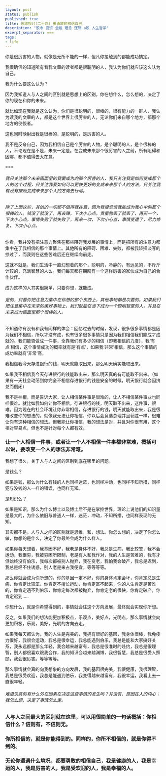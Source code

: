```yaml
---
layout: post
status: publish
published: true
title: 思路探讨(二十四) 要勇敢的相信自己
description: "股市 投资 金融 理念 逻辑 a股 人生哲学"
excerpt_separator: ===
tags:
- life
---
```


你是很厉害的人物，就像是无所不能的一样，但凡你接触到的都能成功搞定。

我很确信的知道所有看我文章的读者都是很聪明的人，我认为你们就应该这么认为自己。

我为什么要这么认为？

因为我知道人与人之间的区别就是思想上的区别。你在想什么，怎么想的，决定了你的现在和你的未来。

就比如现在我就是这么认为，你们是很聪明的，很棒的，很有能力的一群人，我认为读我的文章的人，都是这个世界上很厉害的人，无论你们来自哪个地方，都那个地方的佼佼者。

这也同时映射出我是很棒的，是聪明的，是厉害的人。

我不是反夸自己，因为我相信自己是个厉害的人物，是个聪明的人，是个很棒的人，不论现在是不是，未来一定是。在变成未来那个很厉害的人之前，所有阻碍和困哪，都不值得去太在意。

===

###### 我只关注那个未来画面里的我要成为的那个厉害的人，我只关注我是如何变成那个人的这个过程，只关注我要如何可以更快更好的变成未来那个人的方法，只关注我有没有按照变成未来那个人的方向去行动。

###### 除了上面这些，其他的一切都不值得我在意，因为我很坚信我能成为我心中的那个很棒的人。钱没了就没了，再去赚，下次小心点，贵重物丢了就丢了，再买一个，下次小心点，事情失败了就失败了，再来一次，下次小心点，事情变遭了，尽力修复，下次小心点。

你看，我并没有把注意力聚焦在那些阻碍我发展的事情上，而是把所有的注意力都集中在了我相信的那个事情上。其他所有的阻碍、困难、失败，都被我轻描淡写的掠过了，而我则在这些苦难后还在继续向前走。

这就不就是，我们生活中一直幻想着的那个，聪明的，冷静的，有远见的，不斤斤计较的，充满智慧的人么。我们每天都在期盼有一个这样厉害的家伙成为自己的合作伙伴。

成为这样的人其实很简单，只要你想，就能成。

###### 是的，只要你把注意力集中在你想的那个东西上，其他事物都是次要的。如果我们把注意集中在未来的美好事物上，我们就能在当下成为一个聪明智慧的人，并且在未来成为画面里那个很棒的人。

不知道你有没有和我有同样的体会：回忆过去的时候，发现，很多很多事情都是因为我们不相信，所以才没有成，也有很多很多事情只是因为我们相信我们能成才成就的。我们能否做成一件事，全靠我们有多少的相信（即我相信的力度），我‘有点’相信，这个事情成功的概率就有是‘有点’，如果我‘非常’相信，那么这个事情的成功率就有‘非常’高。

我相信我今天存进银行的钱，明天就能取出来，那么明天确实能取出来。

如果我不相信我今天存进银行的钱能取出来，那么明天真的有可能取不出来。（如果有一天社会动荡到你完全不相信存进银行的钱是安全的时候，明天银行就会因挤兑而倒闭）

我不是神棍，而是告诉大家，让人相信某件事是很难的，让人不相信某件事业也同样很难。就比如我如何让你不相信，存进银行的钱，明天取不出来，这件事，很难。因为现在的社会环境让你非常相信，存进银行的钱，明天就能取出来，我是很难改变你的想法的。就像我无法让你相信，你以后会竞选总理并且获胜一样，很难让你有这种相信的想法。但我能让你相信，我的想法是对，并且对你很有用，这个相对容易点，但也不是针对每个人都有效。

### 让一个人相信一件事，或者让一个人不相信一件事都非常难，概括可以说，要改变一个人的想法非常难。

我想了很久，关于人与人之间的区别到底在哪里的问题。

是钱么？

如果是钱，那么为什么有钱的人也同样迷茫，也同样冲动，也同样不知所措，同样犯与没钱的人一样的错误，也同样无知。

是知识么？

如果是知识，那么为什么博士以及博士后不是在掌控世界，理论上说他们的知识量是最大的，为什么依旧与普通人一样，迷茫，冲动，不知所措，也同样表现的无知。

其实都不是。人与人之间的区别就是思维，和，想法。你怎么想的，决定了你怎么做，你想的是什么，决定了你最终会成为什么样人。

如果你每天想着，我基因不好，我老是身体不好，我总是生病，我比较笨，我不会运动，我很穷，我被穷困所限制，老是有人和我作对，我的人生是苦难的，我有才但始终没有伯乐，我每次都被别人抛弃，我在变老，我怕我会破产，我总是迟到，我总是经不住诱惑，别人老是来占我便宜。等等等等。

那么你就会成为你所想的，你的基因一定不好，你的身体肯定会坏，你肯定总是生病，你肯定比较笨，你肯定不擅长运动，你肯定富不起来，你的人生肯定是苦难的，你肯定遇不到伯乐，你肯定每次都被抛弃，你肯定老的很快，你肯定破产，你肯定迟到.....

你想什么，就是你希望得到的，事情就会往这个方向发展，最终就会实现你所想。

反之，如果我们的想法能更加积极点，乐观点，美好点，光明点，那么事情就会向更加积极，乐观，美好，光明的方向去走。

如果我每天都认为，我的人生是完美的，我拥有很好的基因，我身体很棒，我免疫力很好，我很会运动，我总是很幸运，我总能遇到伯乐，我总是能和大家搞好关系，我永远都是那么年轻，我会越来越富有，我总是很准时的赴约，我总是很理智，别人都很喜欢跟我合作，我的知识会越来越渊博，我很智慧，我总是很受人照顾，我会很厉害。等等等等。

那么事情就会真的向我想象的方向发展，我的基因很完美，我很健康，我很理智，我总是很受欢迎，我总是能遇到伯乐，我变得越来越富有，我很幸运，我看上去一直很年轻。

###### 难道说真的有什么外在因素在决定这些事情的发生吗？并没有，原因在人的内心：我怎么想，决定了事情怎么走。

### 人与人之间最大的区别就在这里，可以用很简单的一句话概括：你相信什么？信则有，不信则无。

### 你所相信的，就是你能得到的。同样的，你所不相信的，就是你得不到的。

### 无论你遭遇什么境况，都要勇敢的相信自己，我是健康的人，我是幸运的人，我是厉害的人，我是受欢迎的人，我是幸福的人。

